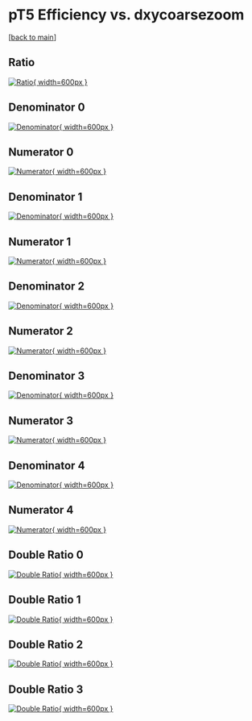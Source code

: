 # pT5 Efficiency vs. dxycoarsezoom

[[back to main](./)]



## Ratio

[![Ratio](../mtv/var/pT5_base_11_1_eff_dxycoarsezoom.png){ width=600px }](../mtv/var/pT5_base_11_1_eff_dxycoarsezoom.pdf)

## Denominator 0

[![Denominator](../mtv/den/pT5_base_11_1_eff_dxycoarsezoom_den0.png){ width=600px }](../mtv/den/pT5_base_11_1_eff_dxycoarsezoom_den0.pdf)

## Numerator 0

[![Numerator](../mtv/num/pT5_base_11_1_eff_dxycoarsezoom_num0.png){ width=600px }](../mtv/num/pT5_base_11_1_eff_dxycoarsezoom_num0.pdf)

## Denominator 1

[![Denominator](../mtv/den/pT5_base_11_1_eff_dxycoarsezoom_den1.png){ width=600px }](../mtv/den/pT5_base_11_1_eff_dxycoarsezoom_den1.pdf)

## Numerator 1

[![Numerator](../mtv/num/pT5_base_11_1_eff_dxycoarsezoom_num1.png){ width=600px }](../mtv/num/pT5_base_11_1_eff_dxycoarsezoom_num1.pdf)

## Denominator 2

[![Denominator](../mtv/den/pT5_base_11_1_eff_dxycoarsezoom_den2.png){ width=600px }](../mtv/den/pT5_base_11_1_eff_dxycoarsezoom_den2.pdf)

## Numerator 2

[![Numerator](../mtv/num/pT5_base_11_1_eff_dxycoarsezoom_num2.png){ width=600px }](../mtv/num/pT5_base_11_1_eff_dxycoarsezoom_num2.pdf)

## Denominator 3

[![Denominator](../mtv/den/pT5_base_11_1_eff_dxycoarsezoom_den3.png){ width=600px }](../mtv/den/pT5_base_11_1_eff_dxycoarsezoom_den3.pdf)

## Numerator 3

[![Numerator](../mtv/num/pT5_base_11_1_eff_dxycoarsezoom_num3.png){ width=600px }](../mtv/num/pT5_base_11_1_eff_dxycoarsezoom_num3.pdf)

## Denominator 4

[![Denominator](../mtv/den/pT5_base_11_1_eff_dxycoarsezoom_den4.png){ width=600px }](../mtv/den/pT5_base_11_1_eff_dxycoarsezoom_den4.pdf)

## Numerator 4

[![Numerator](../mtv/num/pT5_base_11_1_eff_dxycoarsezoom_num4.png){ width=600px }](../mtv/num/pT5_base_11_1_eff_dxycoarsezoom_num4.pdf)

## Double Ratio 0

[![Double Ratio](../mtv/ratio/pT5_base_11_1_eff_dxycoarsezoom_ratio0.png){ width=600px }](../mtv/ratio/pT5_base_11_1_eff_dxycoarsezoom_ratio0.pdf)

## Double Ratio 1

[![Double Ratio](../mtv/ratio/pT5_base_11_1_eff_dxycoarsezoom_ratio1.png){ width=600px }](../mtv/ratio/pT5_base_11_1_eff_dxycoarsezoom_ratio1.pdf)

## Double Ratio 2

[![Double Ratio](../mtv/ratio/pT5_base_11_1_eff_dxycoarsezoom_ratio2.png){ width=600px }](../mtv/ratio/pT5_base_11_1_eff_dxycoarsezoom_ratio2.pdf)

## Double Ratio 3

[![Double Ratio](../mtv/ratio/pT5_base_11_1_eff_dxycoarsezoom_ratio3.png){ width=600px }](../mtv/ratio/pT5_base_11_1_eff_dxycoarsezoom_ratio3.pdf)

